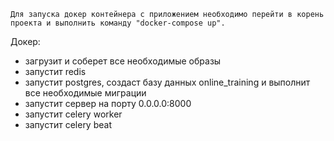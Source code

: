     Для запуска докер контейнера с приложением необходимо перейти в корень проекта и выполнить команду "docker-compose up".

Докер:

- загрузит и соберет все необходимые образы
- запустит redis
- запустит postgres, создаст базу данных online_training и выполнит все необходимые миграции
- запустит сервер на порту 0.0.0.0:8000
- запустит celery worker
- запустит celery beat